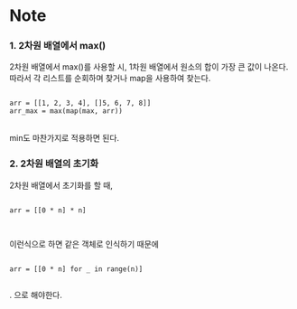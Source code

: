 # Note

### 1. 2차원 배열에서 max()
2차원 배열에서 max()를 사용할 시, 1차원 배열에서 원소의 합이 가장 큰 값이 나온다. 
따라서 각 리스트를 순회하며 찾거나 map을 사용하여 찾는다.

<pre>
<code>
arr = [[1, 2, 3, 4], []5, 6, 7, 8]]
arr_max = max(map(max, arr))
</code>
</pre>

min도 마찬가지로 적용하면 된다.

### 2. 2차원 배열의 초기화
2차원 배열에서 초기화를 할 때,   
<pre>
<code>
arr = [[0 * n] * n]
</pre>
</code>    
이런식으로 하면 같은 객체로 인식하기 때문에    
<pre>
<code>
arr = [[0 * n] for _ in range(n)]
</pre>
</code>.    
으로 해야한다.   